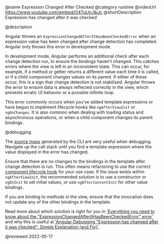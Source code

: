 @name Expression Changed After Checked
@category runtime
@videoUrl https://www.youtube.com/embed/O47uUnJjbJc
@shortDescription Expression has changed after it was checked

@description

Angular throws an `ExpressionChangedAfterItHasBeenCheckedError` when an expression value has been changed after change detection has completed. Angular only throws this error in development mode.

In development mode, Angular performs an additional check after each change detection run, to ensure the bindings haven't changed. This catches errors where the view is left in an inconsistent state. This can occur, for example, if a method or getter returns a different value each time it is called, or if a child component changes values on its parent. If either of these occur, this is a sign that change detection is not stabilized. Angular throws the error to ensure data is always reflected correctly in the view, which prevents erratic UI behavior or a possible infinite loop.

This error commonly occurs when you've added template expressions or have begun to implement lifecycle hooks like `ngAfterViewInit` or `ngOnChanges`. It is also common when dealing with loading status and asynchronous operations, or when a child component changes its parent bindings.

@debugging

The [source maps](https://developer.mozilla.org/docs/Tools/Debugger/How_to/Use_a_source_map) generated by the CLI are very useful when debugging. Navigate up the call stack until you find a template expression where the value displayed in the error has changed.

Ensure that there are no changes to the bindings in the template after change detection is run. This often means refactoring to use the correct [component lifecycle hook][AioGuideComponentUsageLifecycleHooks] for your use case. If the issue exists within `ngAfterViewInit`, the recommended solution is to use a constructor or `ngOnInit` to set initial values, or use `ngAfterContentInit` for other value bindings.

If you are binding to methods in the view, ensure that the invocation does not update any of the other bindings in the template.

Read more about which solution is right for you in ['Everything you need to know about the "ExpressionChangedAfterItHasBeenCheckedError" error'](https://indepth.dev/posts/1001/everything-you-need-to-know-about-the-expressionchangedafterithasbeencheckederror-error) and why this is useful at ['Angular Debugging "Expression has changed after it was checked": Simple Explanation (and Fix)'](https://blog.angular-university.io/angular-debugging).

<!-- links -->

[AioGuideComponentUsageLifecycleHooks]: guide/component/component-usage-lifecycle-hooks

<!-- "Use an Angular lifecycle hook method | Angular" -->

<!-- external links -->

<!-- end links -->

@reviewed 2022-05-17
